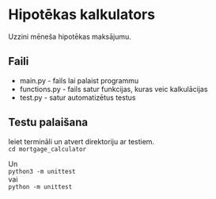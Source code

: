 # Hipotēkas kalkulators

Uzzini mēneša hipotēkas maksājumu.

## Faili

 - main.py - fails lai palaist programmu
 - functions.py - fails satur funkcijas, kuras veic kalkulācijas
 - test.py - satur automatizētus testus

## Testu palaišana

Ieiet termināli un atvert direktoriju ar testiem.  
```cd mortgage_calculator```

Un  
```python3 -m unittest```  
vai  
```python -m unittest```  
